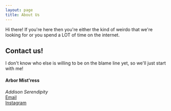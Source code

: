 ```yaml
---
layout: page
title: About Us
---
```


  Hi there! If you're here then you're either the kind of weirdo that we're looking for or you spend a LOT of time on the internet. 


## Contact us!

I don't know who else is willing to be on the blame line yet, so we'll just start with me!


#### Arbor Mist'ress  
*Addison Serendipity*  
[Email](mailto:addison.serendipity@gmail.com)  
[Instagram](https://www.instagram.com/limo__mouse/)

